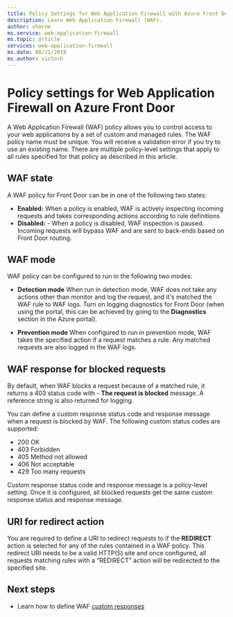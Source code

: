 ```yaml
---
title: Policy Settings for Web Application Firewall with Azure Front Door
description: Learn Web Application Firewall (WAF).
author: vhorne
ms.service: web-application-firewall
ms.topic: article
services: web-application-firewall
ms.date: 08/21/2019
ms.author: victorh
---
```


# Policy settings for Web Application Firewall on Azure Front Door

A Web Application Firewall (WAF) policy allows you to control access to your web applications by a set of custom and managed rules. The WAF policy name must be unique. You will receive a validation error if you try to use an existing name. There are multiple policy-level settings that apply to all rules specified for that policy as described in this article.

## WAF state

A WAF policy for Front Door can be in one of the following two states:
- **Enabled:** When a policy is enabled, WAF is actively inspecting incoming requests and takes corresponding actions according to rule definitions
- **Disabled:** - When a policy is disabled, WAF inspection is paused. Incoming requests will bypass WAF and are sent to back-ends based on Front Door routing.

## WAF mode

WAF policy can be configured to run in the following two modes:

- **Detection mode** When run in detection mode, WAF does not take any actions other than monitor and log the request, and it's matched the WAF rule to WAF logs. Turn on logging diagnostics for Front Door (when using the portal, this can be achieved by going to the **Diagnostics** section in the Azure portal).

- **Prevention mode** When configured to run in prevention mode, WAF takes the specified action if a request matches a rule. Any matched requests are also logged in the WAF logs.

## WAF response for blocked requests

By default, when WAF blocks a request because of a matched rule, it returns a 403 status code with - **The request is blocked** message. A reference string is also returned for logging.

You can define a custom response status code and response message when a request is blocked by WAF. The following custom status codes are supported:

- 200    OK
- 403    Forbidden
- 405    Method not allowed
- 406    Not acceptable
- 429    Too many requests

Custom response status code and response message is a policy-level setting. Once it is configured, all blocked requests get the same custom response status and response message.

## URI for redirect action

You are required to define a URI to redirect requests to if the **REDIRECT** action is selected for any of the rules contained in a WAF policy. This redirect URI needs to be a valid HTTP(S) site and once configured, all requests matching rules with a “REDIRECT” action will be redirected to the specified site.


## Next steps
- Learn how to define WAF [custom responses](waf-front-door-configure-custom-response-code.md)
